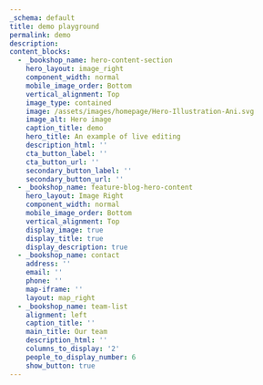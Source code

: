 ```yaml
---
_schema: default
title: demo playground
permalink: demo
description:
content_blocks:
  - _bookshop_name: hero-content-section
    hero_layout: image_right
    component_width: normal
    mobile_image_order: Bottom
    vertical_alignment: Top
    image_type: contained
    image: /assets/images/homepage/Hero-Illustration-Ani.svg
    image_alt: Hero image
    caption_title: demo
    hero_title: An example of live editing
    description_html: ''
    cta_button_label: ''
    cta_button_url: ''
    secondary_button_label: ''
    secondary_button_url: ''
  - _bookshop_name: feature-blog-hero-content
    hero_layout: Image Right
    component_width: normal
    mobile_image_order: Bottom
    vertical_alignment: Top
    display_image: true
    display_title: true
    display_description: true
  - _bookshop_name: contact
    address: ''
    email: ''
    phone: ''
    map-iframe: ''
    layout: map_right
  - _bookshop_name: team-list
    alignment: left
    caption_title: ''
    main_title: Our team
    description_html: ''
    columns_to_display: '2'
    people_to_display_number: 6
    show_button: true
---
```

